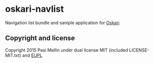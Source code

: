 # oskari-navlist
Navigation list bundle and sample application for [Oskari](http://www.oskari.org/)

## Copyright and license

Copyright 2015 Pasi Mellin under dual license MIT (included LICENSE-MIT.txt) and [EUPL](https://joinup.ec.europa.eu/software/page/eupl/licence-eupl)

